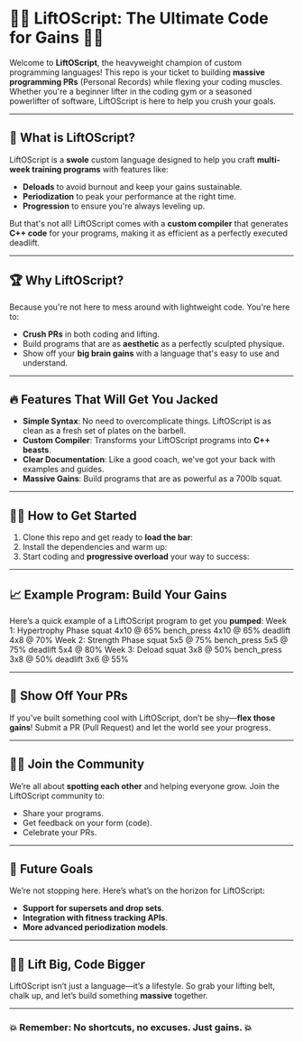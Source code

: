 ﻿# 🏋️‍♂️ LiftOScript: The Ultimate Code for Gains 🏋️‍♀️

Welcome to **LiftOScript**, the heavyweight champion of custom programming languages! This repo is your ticket to building **massive programming PRs** (Personal Records) while flexing your coding muscles. Whether you're a beginner lifter in the coding gym or a seasoned powerlifter of software, LiftOScript is here to help you crush your goals.

---

## 💪 What is LiftOScript?

LiftOScript is a **swole** custom language designed to help you craft **multi-week training programs** with features like:
- **Deloads** to avoid burnout and keep your gains sustainable.
- **Periodization** to peak your performance at the right time.
- **Progression** to ensure you're always leveling up.

But that's not all! LiftOScript comes with a **custom compiler** that generates **C++ code** for your programs, making it as efficient as a perfectly executed deadlift.

---

## 🏆 Why LiftOScript?

Because you're not here to mess around with lightweight code. You're here to:
- **Crush PRs** in both coding and lifting.
- Build programs that are as **aesthetic** as a perfectly sculpted physique.
- Show off your **big brain gains** with a language that's easy to use and understand.

---

## 🔥 Features That Will Get You Jacked

- **Simple Syntax**: No need to overcomplicate things. LiftOScript is as clean as a fresh set of plates on the barbell.
- **Custom Compiler**: Transforms your LiftOScript programs into **C++ beasts**.
- **Clear Documentation**: Like a good coach, we've got your back with examples and guides.
- **Massive Gains**: Build programs that are as powerful as a 700lb squat.

---

## 🏋️‍♀️ How to Get Started

1. Clone this repo and get ready to **load the bar**:
2. Install the dependencies and warm up:
3. Start coding and **progressive overload** your way to success:

---

## 📈 Example Program: Build Your Gains

Here’s a quick example of a LiftOScript program to get you **pumped**:
Week 1: Hypertrophy Phase
squat 4x10 @ 65% bench_press 4x10 @ 65% deadlift 4x8 @ 70%
Week 2: Strength Phase
squat 5x5 @ 75% bench_press 5x5 @ 75% deadlift 5x4 @ 80%
Week 3: Deload
squat 3x8 @ 50% bench_press 3x8 @ 50% deadlift 3x6 @ 55%


---

## 🏅 Show Off Your PRs

If you’ve built something cool with LiftOScript, don’t be shy—**flex those gains**! Submit a PR (Pull Request) and let the world see your progress.

---

## 🤜🤛 Join the Community

We’re all about **spotting each other** and helping everyone grow. Join the LiftOScript community to:
- Share your programs.
- Get feedback on your form (code).
- Celebrate your PRs.

---

## 🚀 Future Goals

We’re not stopping here. Here’s what’s on the horizon for LiftOScript:
- **Support for supersets and drop sets**.
- **Integration with fitness tracking APIs**.
- **More advanced periodization models**.

---

## 🏋️‍♂️ Lift Big, Code Bigger

LiftOScript isn’t just a language—it’s a lifestyle. So grab your lifting belt, chalk up, and let’s build something **massive** together.

---

### 💥 Remember: No shortcuts, no excuses. Just gains. 💥
